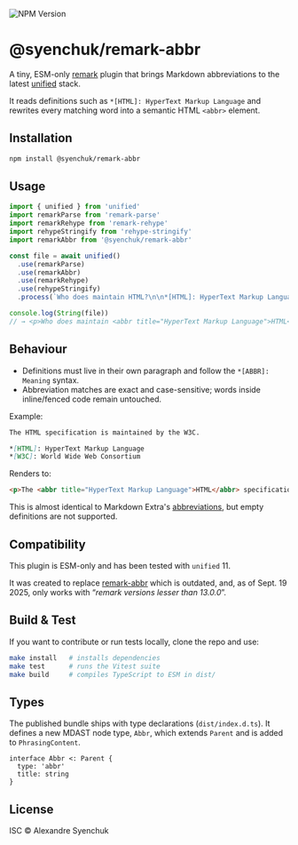 ![NPM Version](https://img.shields.io/npm/v/%40syenchuk%2Fremark-abbr)

# @syenchuk/remark-abbr

A tiny, ESM-only [remark](https://github.com/remarkjs/remark) plugin that brings Markdown abbreviations to the latest [unified](https://unifiedjs.com/) stack.

It reads definitions such as `*[HTML]: HyperText Markup Language` and rewrites every matching word into a semantic HTML `<abbr>` element.

## Installation

```sh
npm install @syenchuk/remark-abbr
```

## Usage

```ts
import { unified } from 'unified'
import remarkParse from 'remark-parse'
import remarkRehype from 'remark-rehype'
import rehypeStringify from 'rehype-stringify'
import remarkAbbr from '@syenchuk/remark-abbr'

const file = await unified()
  .use(remarkParse)
  .use(remarkAbbr)
  .use(remarkRehype)
  .use(rehypeStringify)
  .process(`Who does maintain HTML?\n\n*[HTML]: HyperText Markup Language\n`)

console.log(String(file))
// → <p>Who does maintain <abbr title="HyperText Markup Language">HTML</abbr>?</p>
```

## Behaviour

- Definitions must live in their own paragraph and follow the `*[ABBR]: Meaning` syntax.
- Abbreviation matches are exact and case-sensitive; words inside inline/fenced code remain untouched.

Example:

```md
The HTML specification is maintained by the W3C.

*[HTML]: HyperText Markup Language
*[W3C]: World Wide Web Consortium
```

Renders to:

```html
<p>The <abbr title="HyperText Markup Language">HTML</abbr> specification is maintained by the <abbr title="World Wide Web Consortium">W3C</abbr>.</p>
```

This is almost identical to Markdown Extra's [abbreviations](https://michelf.ca/projects/php-markdown/extra/#abbr), but empty definitions are not supported.

## Compatibility

This plugin is ESM-only and has been tested with `unified` 11.

It was created to replace [remark-abbr](https://www.npmjs.com/package/remark-abbr) which is outdated, and, as of Sept. 19 2025, only works with “*remark versions lesser than 13.0.0*”.

## Build & Test

If you want to contribute or run tests locally, clone the repo and use:

```sh
make install   # installs dependencies
make test      # runs the Vitest suite
make build     # compiles TypeScript to ESM in dist/
```

## Types

The published bundle ships with type declarations (`dist/index.d.ts`). It defines a new MDAST node type, `Abbr`, which extends `Parent` and is added to `PhrasingContent`.

```
interface Abbr <: Parent {
  type: 'abbr'
  title: string
}
```

## License

ISC © Alexandre Syenchuk
